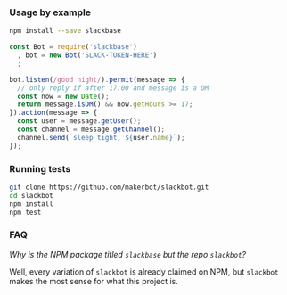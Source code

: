 ### Usage by example

```sh
npm install --save slackbase
```


```js
const Bot = require('slackbase')
  , bot = new Bot('SLACK-TOKEN-HERE')
  ;

bot.listen(/good night/).permit(message => {
  // only reply if after 17:00 and message is a DM
  const now = new Date();
  return message.isDM() && now.getHours >= 17;
}).action(message => {
  const user = message.getUser();
  const channel = message.getChannel();
  channel.send(`sleep tight, ${user.name}`);
});
```

### Running tests
```sh
git clone https://github.com/makerbot/slackbot.git
cd slackbot
npm install
npm test
```

### FAQ
*Why is the NPM package titled `slackbase` but the repo `slackbot`?*

Well, every variation of `slackbot` is already claimed on NPM, but `slackbot` makes the most sense for what this project is.
